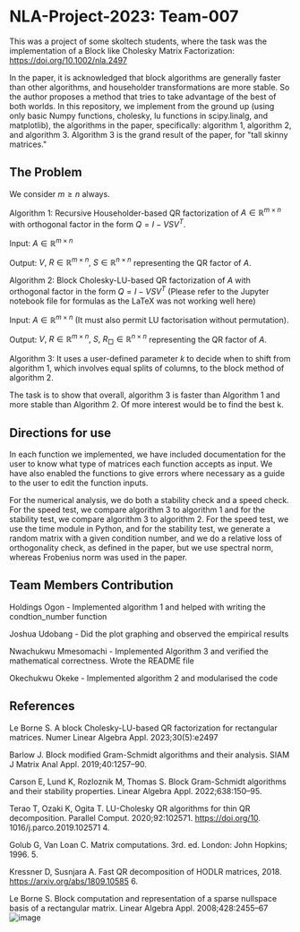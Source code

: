 # NLA-Project-2023: Team-007
This was a project of some skoltech students, where the task was the implementation of a Block like Cholesky Matrix Factorization: https://doi.org/10.1002/nla.2497

In the paper, it is acknowledged that block algorithms are generally faster than other algorithms, and householder transformations are more stable. So the author proposes a method that tries to take advantage of the best of both worlds. In this repository, we implement from the ground up (using only basic Numpy functions, cholesky, lu functions in scipy.linalg, and matplotlib), the algorithms in the paper, specifically: algorithm 1, algorithm 2, and algorithm 3. Algorithm 3 is the grand result of the paper, for "tall skinny matrices."

## The Problem
We consider $m \geq n$ always.

Algorithm 1: Recursive Householder-based QR factorization of $A \in \mathbb{R}^{m \times n}$ with orthogonal factor in the form $Q = I - VSV^T$.

Input: $A \in \mathbb{R}^{m \times n}$

Output: $V,\ R \in \mathbb{R}^{m \times n}, \ S \in \mathbb{R}^{n \times n}$ representing the QR factor of $A$.

Algorithm 2:  Block Cholesky-LU-based QR factorization of $A$ with orthogonal factor in the form $Q = I − VSV^T$ (Please refer to the Jupyter notebook file for formulas as the LaTeX was not working well here)

Input: $A \in \mathbb{R}^{m \times n}$ (It must also permit LU factorisation without permutation).

Output: $V,\ R \in \mathbb{R}^{m \times n}, \ S, \ R_{□} \in \mathbb{R}^{n \times n}$ representing the QR factor of $A$.

Algorithm 3: It uses a user-defined parameter $k$ to decide when to shift from algorithm 1, which involves equal splits of columns, to the block method of algorithm 2.

The task is to show that overall, algorithm 3 is faster than Algorithm 1 and more stable than Algorithm 2. Of more interest would be to find the best k.

## Directions for use

In each function we implemented, we have included documentation for the user to know what type of matrices each function accepts as input. We have also enabled the functions to give errors where necessary as a guide to the user to edit the function inputs.

For the numerical analysis, we do both a stability check and a speed check. For the speed test, we compare algorithm 3 to algorithm 1 and for the stability test, we compare algorithm 3 to algorithm 2. For the speed test, we use the time module in Python, and for the stability test, we generate a random matrix with a given condition number, and we do a relative loss of orthogonality check, as defined in the paper, but we use spectral norm, whereas Frobenius norm was used in the paper.



## Team Members Contribution

Holdings Ogon -  Implemented algorithm 1 and helped with writing the condtion_number function

Joshua Udobang -  Did the plot graphing and observed the empirical results

Nwachukwu Mmesomachi - Implemented Algorithm 3 and verified the mathematical correctness. Wrote the README file

Okechukwu Okeke - Implemented algorithm 2 and modularised the code


## References

Le Borne S. A block Cholesky-LU-based QR factorization for rectangular matrices. Numer Linear Algebra Appl. 2023;30(5):e2497

Barlow J. Block modified Gram-Schmidt algorithms and their analysis. SIAM J Matrix Anal Appl. 2019;40:1257–90. 

Carson E, Lund K, Rozloznik M, Thomas S. Block Gram-Schmidt algorithms and their stability properties. Linear Algebra Appl. 2022;638:150–95. 

Terao T, Ozaki K, Ogita T. LU-Cholesky QR algorithms for thin QR decomposition. Parallel Comput. 2020;92:102571. https://doi.org/10. 1016/j.parco.2019.102571 4. 

Golub G, Van Loan C. Matrix computations. 3rd. ed. London: John Hopkins; 1996. 5.

Kressner D, Susnjara A. Fast QR decomposition of HODLR matrices, 2018. https://arxiv.org/abs/1809.10585 6. 
 
Le Borne S. Block computation and representation of a sparse nullspace basis of a rectangular matrix. Linear Algebra Appl. 2008;428:2455–67
![image](https://github.com/MathsMarshall/NLA-Project-2023.-Team-007/assets/54585664/e4e7952a-3346-4b22-9070-0f125a375c3f)


